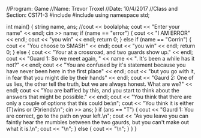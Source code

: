 //Program: Game
//Name: Trevor Troxel
//Date: 10/4/2017
//Class and Section: CS171-3
#include <iostream>
#include <string>
using namespace std;

int main()
{
	string name, ans;
	//cout << boolalpha;
	cout << "Enter your name" << endl;
	cin >> name;
	if (name == "error")
	{
		cout << "I AM ERROR" << endl;
		cout << "you win" << endl;
		return 0;
	}
	else if (name == "Corrin")
	{
		cout << "You choose to SMASH" << endl;
		cout << "you win" << endl;
		return 0;
	}
	else
	{
		cout << "Your at a crossroad, and two guards show up." << endl;
		cout << "Guard 1: So we meet again, " << name << ". It's been a while has it not?" << endl;
		cout << "You are confused by it's statement because you have never been here in the first place" << endl;
		cout << "but you go with it, in fear that you might die by their hands" << endl;
		cout << "Gaurd 2: One of us lies, the other tell the truth, but we are always honest. What are we?" << endl;
		cout << "You are baffled by this, and you start to think about the answers that might be possible." << endl;
		cout << "You think that there are only a couple of options that this could be:\n";
		cout << "You think it is either (T)wins or (F)riends\n";
		cin >> ans;
	}
	if (ans == "T")
	{
		cout << "Gaurd 1: You are correct, go to the path on your left.\n";
		cout << "As you leave you can faintly hear the mumbles between the two gaurds, but you can't make out what it is.\n";
		cout << "\n";
	}
	else {
		cout << "\n";
	}
	}
	}
